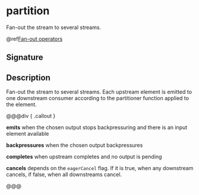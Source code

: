 # partition

Fan-out the stream to several streams.

@ref[Fan-out operators](../index.md#fan-out-operators)

## Signature

## Description

Fan-out the stream to several streams. Each upstream element is emitted to one downstream consumer according to the
partitioner function applied to the element.


@@@div { .callout }

**emits** when the chosen output stops backpressuring and there is an input element available

**backpressures** when the chosen output backpressures

**completes** when upstream completes and no output is pending

**cancels** depends on the `eagerCancel` flag. If it is true, when any downstream cancels, if false, when all downstreams cancel.

@@@

